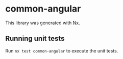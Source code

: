 # common-angular

This library was generated with [Nx](https://nx.dev).

## Running unit tests

Run `nx test common-angular` to execute the unit tests.
